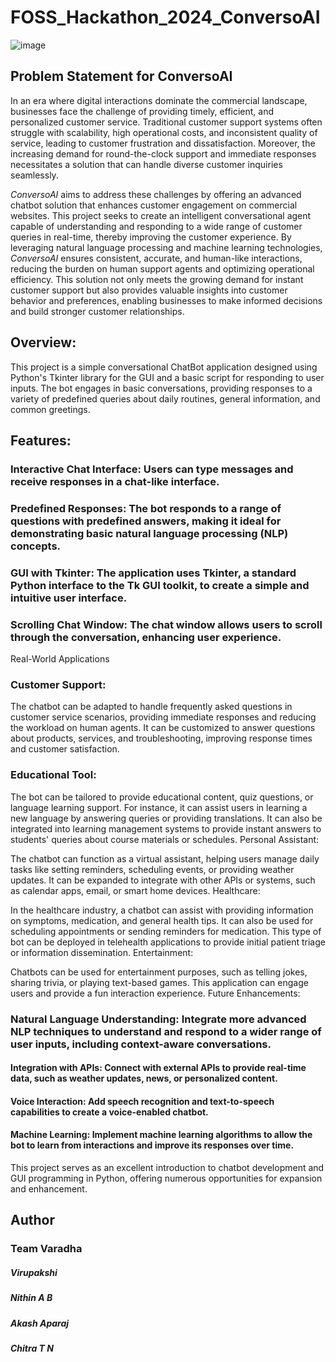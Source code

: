 # FOSS_Hackathon_2024_ConversoAI
![image](https://github.com/user-attachments/assets/d5ef0da1-3613-40c8-8e39-d1ac1c1bf9d5)



## Problem Statement for ConversoAI

In an era where digital interactions dominate the commercial landscape, businesses face the challenge of providing timely, efficient, and personalized customer service. Traditional customer support systems often struggle with scalability, high operational costs, and inconsistent quality of service, leading to customer frustration and dissatisfaction. Moreover, the increasing demand for round-the-clock support and immediate responses necessitates a solution that can handle diverse customer inquiries seamlessly.

*ConversoAI* aims to address these challenges by offering an advanced chatbot solution that enhances customer engagement on commercial websites. This project seeks to create an intelligent conversational agent capable of understanding and responding to a wide range of customer queries in real-time, thereby improving the customer experience. By leveraging natural language processing and machine learning technologies, *ConversoAI* ensures consistent, accurate, and human-like interactions, reducing the burden on human support agents and optimizing operational efficiency. This solution not only meets the growing demand for instant customer support but also provides valuable insights into customer behavior and preferences, enabling businesses to make informed decisions and build stronger customer relationships.

## Overview:
This project is a simple conversational ChatBot application designed using Python's Tkinter library for the GUI and a basic script for responding to user inputs. The bot engages in basic conversations, providing responses to a variety of predefined queries about daily routines, general information, and common greetings.

## Features:

### Interactive Chat Interface: Users can type messages and receive responses in a chat-like interface.
### Predefined Responses: The bot responds to a range of questions with predefined answers, making it ideal for demonstrating basic natural language processing (NLP) concepts.
### GUI with Tkinter: The application uses Tkinter, a standard Python interface to the Tk GUI toolkit, to create a simple and intuitive user interface.
### Scrolling Chat Window: The chat window allows users to scroll through the conversation, enhancing user experience.
Real-World Applications
### Customer Support:

The chatbot can be adapted to handle frequently asked questions in customer service scenarios, providing immediate responses and reducing the workload on human agents.
It can be customized to answer questions about products, services, and troubleshooting, improving response times and customer satisfaction.
### Educational Tool:

The bot can be tailored to provide educational content, quiz questions, or language learning support. For instance, it can assist users in learning a new language by answering queries or providing translations.
It can also be integrated into learning management systems to provide instant answers to students' queries about course materials or schedules.
Personal Assistant:

The chatbot can function as a virtual assistant, helping users manage daily tasks like setting reminders, scheduling events, or providing weather updates.
It can be expanded to integrate with other APIs or systems, such as calendar apps, email, or smart home devices.
Healthcare:

In the healthcare industry, a chatbot can assist with providing information on symptoms, medication, and general health tips. It can also be used for scheduling appointments or sending reminders for medication.
This type of bot can be deployed in telehealth applications to provide initial patient triage or information dissemination.
Entertainment:

Chatbots can be used for entertainment purposes, such as telling jokes, sharing trivia, or playing text-based games. This application can engage users and provide a fun interaction experience.
Future Enhancements:

### Natural Language Understanding: Integrate more advanced NLP techniques to understand and respond to a wider range of user inputs, including context-aware conversations.
#### Integration with APIs: Connect with external APIs to provide real-time data, such as weather updates, news, or personalized content.
#### Voice Interaction: Add speech recognition and text-to-speech capabilities to create a voice-enabled chatbot.
#### Machine Learning: Implement machine learning algorithms to allow the bot to learn from interactions and improve its responses over time.
This project serves as an excellent introduction to chatbot development and GUI programming in Python, offering numerous opportunities for expansion and enhancement.

## Author
### Team Varadha
##### Virupakshi
##### Nithin A B
##### Akash Aparaj 
##### Chitra T N
